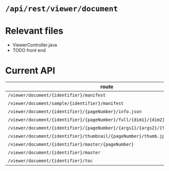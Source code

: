 # `/api/rest/viewer/document`
# Relevant files
- ViewerController.java
- TODO front end

# Current API
|route|method|functionality|
|-|-|-|
|`/viewer/document/{identifier}/manifest`|GET|getManifestViewer|
|`/viewer/document/sample/{identifier}/manifest`|GET|getSampledManifestViewer|
|`/viewer/document/{identifier}/{pageNumber}/info.json`|GET|getFileInfos|
|`/viewer/document/{identifier}/{pageNumber}/full/{dim1}/{dim2}/default.jpg`|GET|getDefault|
|`/viewer/document/{identifier}/{pageNumber}/{args1}/{args2}/{test}/default.jpg`|GET|getZooms|
|`/viewer/document/{identifier}/thumbnail/{pageNumber}/thumb.jpg`|GET|getThumbnail|
|`/viewer/document/{identifier}/master/{pageNumber}`|GET|getMaster|
|`/viewer/document/{identifier}/master`|GET|getPdfMaster|
|`/viewer/document/{identifier}/toc`|GET|getTableOfContent|